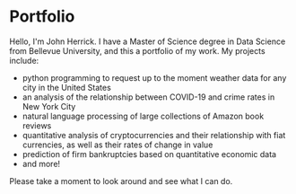 # Portfolio
Hello, I'm John Herrick. 
I have a Master of Science degree in Data Science from Bellevue University, and this a portfolio of my work. My projects include:
- python programming to request up to the moment weather data for any city in the United States
- an analysis of the relationship between COVID-19 and crime rates in New York City
- natural language processing of large collections of Amazon book reviews
- quantitative analysis of cryptocurrencies and their relationship with fiat currencies, as well as their rates of change in value
- prediction of firm bankruptcies based on quantitative economic data
- and more!

Please take a moment to look around and see what I can do.
